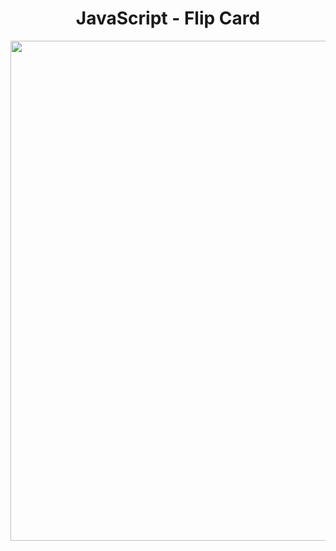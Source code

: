 <h1 align="center">
   JavaScript - Flip Card
</h1>

<p align="center">
  <img src="https://github.com/ozkannbuyuk/js-exercises/assets/111967202/66ead260-eec2-46f7-a03b-9cd2fa5ce448" width="800" />
</p>
